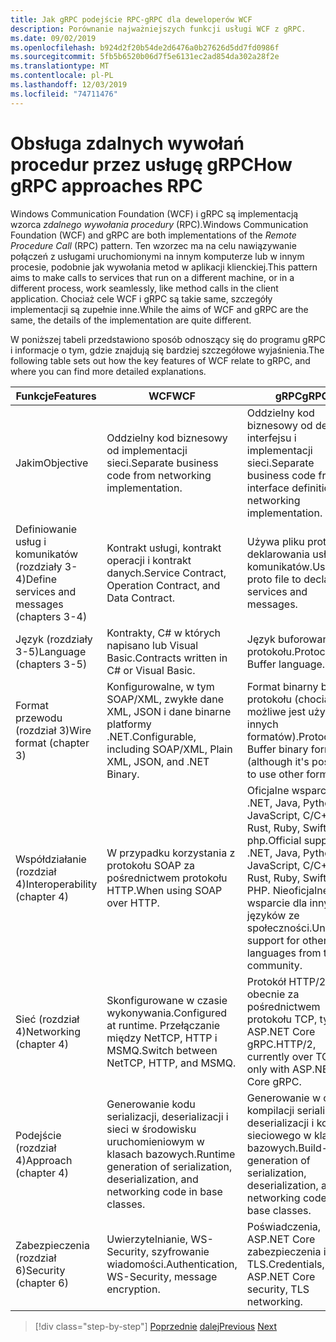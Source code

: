 ```yaml
---
title: Jak gRPC podejście RPC-gRPC dla deweloperów WCF
description: Porównanie najważniejszych funkcji usługi WCF z gRPC.
ms.date: 09/02/2019
ms.openlocfilehash: b924d2f20b54de2d6476a0b27626d5dd7fd0986f
ms.sourcegitcommit: 5fb5b6520b06d7f5e6131ec2ad854da302a28f2e
ms.translationtype: MT
ms.contentlocale: pl-PL
ms.lasthandoff: 12/03/2019
ms.locfileid: "74711476"
---
```

# <a name="how-grpc-approaches-rpc"></a><span data-ttu-id="0311f-103">Obsługa zdalnych wywołań procedur przez usługę gRPC</span><span class="sxs-lookup"><span data-stu-id="0311f-103">How gRPC approaches RPC</span></span>

<span data-ttu-id="0311f-104">Windows Communication Foundation (WCF) i gRPC są implementacją wzorca *zdalnego wywołania procedury* (RPC).</span><span class="sxs-lookup"><span data-stu-id="0311f-104">Windows Communication Foundation (WCF) and gRPC are both implementations of the *Remote Procedure Call* (RPC) pattern.</span></span> <span data-ttu-id="0311f-105">Ten wzorzec ma na celu nawiązywanie połączeń z usługami uruchomionymi na innym komputerze lub w innym procesie, podobnie jak wywołania metod w aplikacji klienckiej.</span><span class="sxs-lookup"><span data-stu-id="0311f-105">This pattern aims to make calls to services that run on a different machine, or in a different process, work seamlessly, like method calls in the client application.</span></span> <span data-ttu-id="0311f-106">Chociaż cele WCF i gRPC są takie same, szczegóły implementacji są zupełnie inne.</span><span class="sxs-lookup"><span data-stu-id="0311f-106">While the aims of WCF and gRPC are the same, the details of the implementation are quite different.</span></span>

<span data-ttu-id="0311f-107">W poniższej tabeli przedstawiono sposób odnoszący się do programu gRPC i informacje o tym, gdzie znajdują się bardziej szczegółowe wyjaśnienia.</span><span class="sxs-lookup"><span data-stu-id="0311f-107">The following table sets out how the key features of WCF relate to gRPC, and where you can find more detailed explanations.</span></span>

| <span data-ttu-id="0311f-108">Funkcje</span><span class="sxs-lookup"><span data-stu-id="0311f-108">Features</span></span> | <span data-ttu-id="0311f-109">WCF</span><span class="sxs-lookup"><span data-stu-id="0311f-109">WCF</span></span> | <span data-ttu-id="0311f-110">gRPC</span><span class="sxs-lookup"><span data-stu-id="0311f-110">gRPC</span></span> |
| -------- | --- | ---- |
| <span data-ttu-id="0311f-111">Jakim</span><span class="sxs-lookup"><span data-stu-id="0311f-111">Objective</span></span> | <span data-ttu-id="0311f-112">Oddzielny kod biznesowy od implementacji sieci.</span><span class="sxs-lookup"><span data-stu-id="0311f-112">Separate business code from networking implementation.</span></span> | <span data-ttu-id="0311f-113">Oddzielny kod biznesowy od definicji interfejsu i implementacji sieci.</span><span class="sxs-lookup"><span data-stu-id="0311f-113">Separate business code from interface definition and networking implementation.</span></span> |
| <span data-ttu-id="0311f-114">Definiowanie usług i komunikatów (rozdziały 3-4)</span><span class="sxs-lookup"><span data-stu-id="0311f-114">Define services and messages (chapters 3-4)</span></span>  | <span data-ttu-id="0311f-115">Kontrakt usługi, kontrakt operacji i kontrakt danych.</span><span class="sxs-lookup"><span data-stu-id="0311f-115">Service Contract, Operation Contract, and Data Contract.</span></span> | <span data-ttu-id="0311f-116">Używa pliku proto do deklarowania usług i komunikatów.</span><span class="sxs-lookup"><span data-stu-id="0311f-116">Uses proto file to declare services and messages.</span></span> |
| <span data-ttu-id="0311f-117">Język (rozdziały 3-5)</span><span class="sxs-lookup"><span data-stu-id="0311f-117">Language (chapters 3-5)</span></span> | <span data-ttu-id="0311f-118">Kontrakty, C# w których napisano lub Visual Basic.</span><span class="sxs-lookup"><span data-stu-id="0311f-118">Contracts written in C# or Visual Basic.</span></span> | <span data-ttu-id="0311f-119">Język buforowania protokołu.</span><span class="sxs-lookup"><span data-stu-id="0311f-119">Protocol Buffer language.</span></span> |
| <span data-ttu-id="0311f-120">Format przewodu (rozdział 3)</span><span class="sxs-lookup"><span data-stu-id="0311f-120">Wire format (chapter 3)</span></span> | <span data-ttu-id="0311f-121">Konfigurowalne, w tym SOAP/XML, zwykłe dane XML, JSON i dane binarne platformy .NET.</span><span class="sxs-lookup"><span data-stu-id="0311f-121">Configurable, including SOAP/XML, Plain XML, JSON, and .NET Binary.</span></span> | <span data-ttu-id="0311f-122">Format binarny buforu protokołu (chociaż możliwe jest użycie innych formatów).</span><span class="sxs-lookup"><span data-stu-id="0311f-122">Protocol Buffer binary format (although it's possible to use other formats).</span></span>
| <span data-ttu-id="0311f-123">Współdziałanie (rozdział 4)</span><span class="sxs-lookup"><span data-stu-id="0311f-123">Interoperability (chapter 4)</span></span> | <span data-ttu-id="0311f-124">W przypadku korzystania z protokołu SOAP za pośrednictwem protokołu HTTP.</span><span class="sxs-lookup"><span data-stu-id="0311f-124">When using SOAP over HTTP.</span></span> | <span data-ttu-id="0311f-125">Oficjalne wsparcie: .NET, Java, Python, JavaScript, C/C++, go, Rust, Ruby, Swift, dart, php.</span><span class="sxs-lookup"><span data-stu-id="0311f-125">Official support: .NET, Java, Python, JavaScript, C/C++, Go, Rust, Ruby, Swift, Dart, PHP.</span></span> <span data-ttu-id="0311f-126">Nieoficjalne wsparcie dla innych języków ze społeczności.</span><span class="sxs-lookup"><span data-stu-id="0311f-126">Unofficial support for other languages from the community.</span></span> |
| <span data-ttu-id="0311f-127">Sieć (rozdział 4)</span><span class="sxs-lookup"><span data-stu-id="0311f-127">Networking (chapter 4)</span></span> | <span data-ttu-id="0311f-128">Skonfigurowane w czasie wykonywania.</span><span class="sxs-lookup"><span data-stu-id="0311f-128">Configured at runtime.</span></span> <span data-ttu-id="0311f-129">Przełączanie między NetTCP, HTTP i MSMQ.</span><span class="sxs-lookup"><span data-stu-id="0311f-129">Switch between NetTCP, HTTP, and MSMQ.</span></span> | <span data-ttu-id="0311f-130">Protokół HTTP/2, obecnie za pośrednictwem protokołu TCP, tylko z ASP.NET Core gRPC.</span><span class="sxs-lookup"><span data-stu-id="0311f-130">HTTP/2, currently over TCP only with ASP.NET Core gRPC.</span></span> |
| <span data-ttu-id="0311f-131">Podejście (rozdział 4)</span><span class="sxs-lookup"><span data-stu-id="0311f-131">Approach (chapter 4)</span></span> | <span data-ttu-id="0311f-132">Generowanie kodu serializacji, deserializacji i sieci w środowisku uruchomieniowym w klasach bazowych.</span><span class="sxs-lookup"><span data-stu-id="0311f-132">Runtime generation of serialization, deserialization, and networking code in base classes.</span></span> | <span data-ttu-id="0311f-133">Generowanie w czasie kompilacji serializacji, deserializacji i kodu sieciowego w klasach bazowych.</span><span class="sxs-lookup"><span data-stu-id="0311f-133">Build-time generation of serialization, deserialization, and networking code in base classes.</span></span> |
| <span data-ttu-id="0311f-134">Zabezpieczenia (rozdział 6)</span><span class="sxs-lookup"><span data-stu-id="0311f-134">Security (chapter 6)</span></span> | <span data-ttu-id="0311f-135">Uwierzytelnianie, WS-Security, szyfrowanie wiadomości.</span><span class="sxs-lookup"><span data-stu-id="0311f-135">Authentication, WS-Security, message encryption.</span></span> | <span data-ttu-id="0311f-136">Poświadczenia, ASP.NET Core zabezpieczenia i sieci TLS.</span><span class="sxs-lookup"><span data-stu-id="0311f-136">Credentials, ASP.NET Core security, TLS networking.</span></span> |

>[!div class="step-by-step"]
><span data-ttu-id="0311f-137">[Poprzednie](grpc-overview.md)
>[dalej](interface-definition-language.md)</span><span class="sxs-lookup"><span data-stu-id="0311f-137">[Previous](grpc-overview.md)
[Next](interface-definition-language.md)</span></span>
